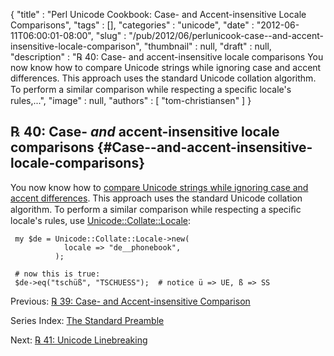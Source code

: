 {
   "title" : "Perl Unicode Cookbook: Case- and Accent-insensitive Locale Comparisons",
   "tags" : [],
   "categories" : "unicode",
   "date" : "2012-06-11T06:00:01-08:00",
   "slug" : "/pub/2012/06/perlunicook-case--and-accent-insensitive-locale-comparison",
   "thumbnail" : null,
   "draft" : null,
   "description" : "℞ 40: Case- and accent-insensitive locale comparisons You now know how to compare Unicode strings while ignoring case and accent differences. This approach uses the standard Unicode collation algorithm. To perform a similar comparison while respecting a speciﬁc locale's rules,...",
   "image" : null,
   "authors" : [
      "tom-christiansen"
   ]
}





℞ 40: Case- *and* accent-insensitive locale comparisons {#Case--and-accent-insensitive-locale-comparisons}
-------------------------------------------------------

You now know how to [compare Unicode strings while ignoring case and
accent
differences](/media/_pub_2012_06_perlunicook-case--and-accent-insensitive-locale-comparison/perlunicook-case--and-accent-insensitive-comparison.html).
This approach uses the standard Unicode collation algorithm. To perform
a similar comparison while respecting a speciﬁc locale's rules, use
[Unicode::Collate::Locale](http://search.cpan.org/perldoc?Unicode::Collate::Locale):

     my $de = Unicode::Collate::Locale->new(
                locale => "de__phonebook",
              );

     # now this is true:
     $de->eq("tschüß", "TSCHUESS");  # notice ü => UE, ß => SS

Previous: [℞ 39: Case- and Accent-insensitive
Comparison](/media/_pub_2012_06_perlunicook-case--and-accent-insensitive-locale-comparison/perlunicook-case--and-accent-insensitive-comparison.html)

Series Index: [The Standard
Preamble](/media/_pub_2012_06_perlunicook-case--and-accent-insensitive-locale-comparison/perlunicook-standard-preamble.html)

Next: [℞ 41: Unicode
Linebreaking](/media/_pub_2012_06_perlunicook-case--and-accent-insensitive-locale-comparison/perlunicook-unicode-linebreaking.html)


